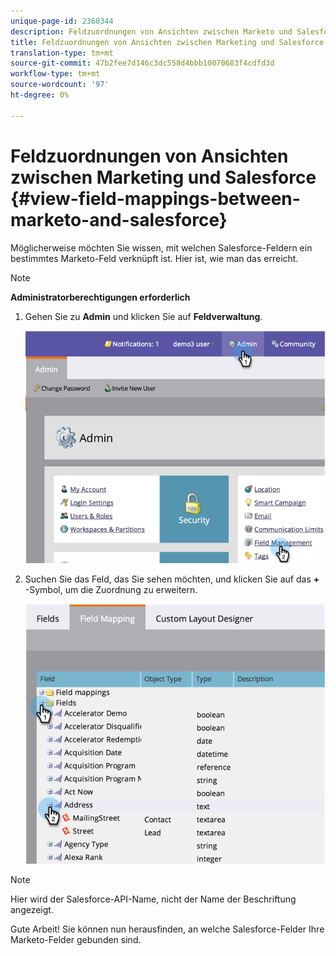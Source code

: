 ```yaml
---
unique-page-id: 2360344
description: Feldzuordnungen von Ansichten zwischen Marketo und Salesforce - Marketo Docs - Produktdokumentation
title: Feldzuordnungen von Ansichten zwischen Marketing und Salesforce
translation-type: tm+mt
source-git-commit: 47b2fee7d146c3dc558d4bbb10070683f4cdfd3d
workflow-type: tm+mt
source-wordcount: '97'
ht-degree: 0%

---
```



# Feldzuordnungen von Ansichten zwischen Marketing und Salesforce {#view-field-mappings-between-marketo-and-salesforce}

Möglicherweise möchten Sie wissen, mit welchen Salesforce-Feldern ein bestimmtes Marketo-Feld verknüpft ist. Hier ist, wie man das erreicht.

>[!NOTE]
>
>**Administratorberechtigungen erforderlich**

1. Gehen Sie zu **Admin** und klicken Sie auf **Feldverwaltung**.

   ![](assets/image2014-9-19-9-3a54-3a26.png)

1. Suchen Sie das Feld, das Sie sehen möchten, und klicken Sie auf das **+** -Symbol, um die Zuordnung zu erweitern.

   ![](assets/image2014-9-19-9-3a54-3a34.png)

>[!NOTE]
>
>Hier wird der Salesforce-API-Name, nicht der Name der Beschriftung angezeigt.

Gute Arbeit! Sie können nun herausfinden, an welche Salesforce-Felder Ihre Marketo-Felder gebunden sind.